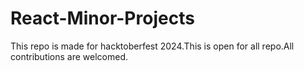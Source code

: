 # React-Minor-Projects
This repo is made for hacktoberfest 2024.This is open for all repo.All contributions are welcomed.
